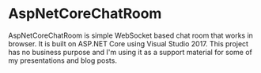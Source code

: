 # AspNetCoreChatRoom
AspNetCoreChatRoom is simple WebSocket based chat room that works in browser. It is built on ASP.NET Core using Visual Studio 2017. This project has no business purpose and I'm using it as a support material for some of my presentations and blog posts.
